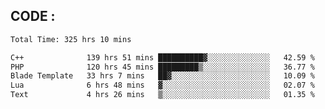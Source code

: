 ## CODE :
<!--START_SECTION:waka-->

```txt
Total Time: 325 hrs 10 mins

C++              139 hrs 51 mins ██████████▓░░░░░░░░░░░░░░   42.59 %
PHP              120 hrs 45 mins █████████▒░░░░░░░░░░░░░░░   36.77 %
Blade Template   33 hrs 7 mins   ██▓░░░░░░░░░░░░░░░░░░░░░░   10.09 %
Lua              6 hrs 48 mins   ▓░░░░░░░░░░░░░░░░░░░░░░░░   02.07 %
Text             4 hrs 26 mins   ▒░░░░░░░░░░░░░░░░░░░░░░░░   01.35 %
```

<!--END_SECTION:waka-->
